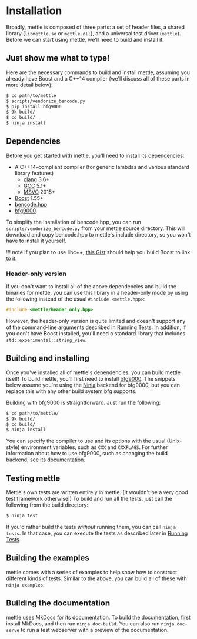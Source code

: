 # Installation

Broadly, mettle is composed of three parts: a set of header files, a shared
library (`libmettle.so` or `mettle.dll`), and a universal test driver
(`mettle`). Before we can start using mettle, we'll need to build and install
it.

## Just show me what to type!

Here are the necessary commands to build and install mettle, assuming you
already have Boost and a C++14 compiler (we'll discuss all of these parts in
more detail below):

```sh
$ cd path/to/mettle
$ scripts/vendorize_bencode.py
$ pip install bfg9000
$ 9k build/
$ cd build/
$ ninja install
```

## Dependencies

Before you get started with mettle, you'll need to install its dependencies:

* A C++14-compliant compiler (for generic lambdas and various standard library
  features)
    * [clang](http://clang.llvm.org/) 3.6+
    * [GCC](https://gcc.gnu.org/) 5.1+
    * [MSVC](https://www.visualstudio.com/) 2015+
* [Boost](http://www.boost.org/) 1.55+
* [bencode.hpp](https://github.com/jimporter/bencode.hpp)
* [bfg9000](https://jimporter.github.io/bfg9000/)

To simplify the installation of bencode.hpp, you can run
`scripts/vendorize_bencode.py` from your mettle source directory. This will
download and copy bencode.hpp to mettle's include directory, so you won't have
to install it yourself.

!!! note
    If you plan to use libc++, [this
    Gist](https://gist.github.com/jimporter/10442880) should help you
    build Boost to link to it.

### Header-only version

If you don't want to install all of the above dependencies and build the
binaries for mettle, you can use this library in a header-only mode by using
the following instead of the usual `#include <mettle.hpp>`:

```c++
#include <mettle/header_only.hpp>
```

However, the header-only version is quite limited and doesn't support any of the
command-line arguments described in [Running Tests](running-tests.md). In
addition, if you don't have Boost installed, you'll need a standard library that
includes `std::experimental::string_view`.

## Building and installing

Once you've installed all of mettle's dependencies, you can build mettle itself!
To build mettle, you'll first need to install
[bfg9000](https://jimporter.github.io/bfg9000/). The snippets below assume
you're using the [Ninja](https://ninja-build.org/) backend for bfg9000, but you
can replace this with any other build system bfg supports.

Building with bfg9000 is straightforward. Just run the following:

```sh
$ cd path/to/mettle/
$ 9k build/
$ cd build/
$ ninja install
```

You can specify the compiler to use and its options with the usual (Unix-style)
environment variables, such as `CXX` and `CXXFLAGS`. For further information
about how to use bfg9000, such as changing the build backend, see its
[documentation](https://jimporter.github.io/bfg9000/user/building/).

## Testing mettle

Mettle's own tests are written entirely in mettle. (It wouldn't be a very good
test framework otherwise!) To build and run all the tests, just call the
following from the build directory:

```sh
$ ninja test
```

If you'd rather build the tests *without* running them, you can call
`ninja tests`. In that case, you can execute the tests as described later in
[Running Tests](running-tests.md).

## Building the examples

mettle comes with a series of examples to help show how to construct different
kinds of tests. Similar to the above, you can build all of these with
`ninja examples`.

## Building the documentation

mettle uses [MkDocs](http://www.mkdocs.org/) for its documentation. To build the
documentation, first install MkDocs, and then run `ninja doc-build`. You can
also run `ninja doc-serve` to run a test webserver with a preview of the
documentation.
